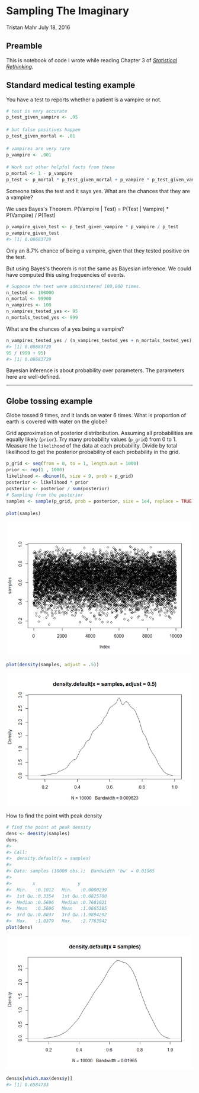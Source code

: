 Sampling The Imaginary
================
Tristan Mahr
July 18, 2016

Preamble
--------

This is notebook of code I wrote while reading Chapter 3 of [*Statistical Rethinking*](http://xcelab.net/rm/statistical-rethinking/).

Standard medical testing example
--------------------------------

You have a test to reports whether a patient is a vampire or not.

``` r
# test is very accurate
p_test_given_vampire <- .95

# but false positives happen
p_test_given_mortal <- .01

# vampires are very rare
p_vampire <- .001

# Work out other helpful facts from these
p_mortal <- 1 - p_vampire
p_test <- p_mortal * p_test_given_mortal + p_vampire * p_test_given_vampire
```

Someone takes the test and it says yes. What are the chances that they are a vampire?

We uses Bayes's Theorem. P(Vampire | Test) = P(Test | Vampire) \* P(Vampire) / P(Test)

``` r
p_vampire_given_test <- p_test_given_vampire * p_vampire / p_test
p_vampire_given_test
#> [1] 0.08683729
```

Only an 8.7% chance of being a vampire, given that they tested positive on the test.

But using Bayes's theorem is not the same as Bayesian inference. We could have computed this using frequencies of events.

``` r
# Suppose the test were administered 100,000 times.
n_tested <- 100000
n_mortal <- 99900
n_vampires <- 100
n_vampires_tested_yes <- 95
n_mortals_tested_yes <- 999
```

What are the chances of a yes being a vampire?

``` r
n_vampires_tested_yes / (n_vampires_tested_yes + n_mortals_tested_yes)
#> [1] 0.08683729
95 / (999 + 95)
#> [1] 0.08683729
```

Bayesian inference is about probability over parameters. The parameters here are well-defined.

------------------------------------------------------------------------

Globe tossing example
---------------------

Globe tossed 9 times, and it lands on water 6 times. What is proportion of earth is covered with water on the globe?

Grid approximation of posterior distribribution. Assuming all probabilities are equally likely (`prior`). Try many probability values (`p_grid`) from 0 to 1. Measure the `likelihood` of the data at each probability. Divide by total likelihood to get the posterior probability of each probability in the grid.

``` r
p_grid <- seq(from = 0, to = 1, length.out = 1000)
prior <- rep(1 , 1000)
likelihood <- dbinom(6, size = 9, prob = p_grid)
posterior <- likelihood * prior
posterior <- posterior / sum(posterior)
# Sampling from the posterior
samples <- sample(p_grid, prob = posterior, size = 1e4, replace = TRUE)

plot(samples)
```

![](03-SamplingTheImaginary_files/figure-markdown_github/unnamed-chunk-5-1.png)

``` r
plot(density(samples, adjust = .5))
```

![](03-SamplingTheImaginary_files/figure-markdown_github/unnamed-chunk-5-2.png)

How to find the point with peak density

``` r
# find the point at peak density
dens <- density(samples)
dens
#> 
#> Call:
#>  density.default(x = samples)
#> 
#> Data: samples (10000 obs.);  Bandwidth 'bw' = 0.01965
#> 
#>        x                y            
#>  Min.   :0.1012   Min.   :0.0000239  
#>  1st Qu.:0.3354   1st Qu.:0.0825700  
#>  Median :0.5696   Median :0.7681021  
#>  Mean   :0.5696   Mean   :1.0665385  
#>  3rd Qu.:0.8037   3rd Qu.:1.9894292  
#>  Max.   :1.0379   Max.   :2.7763942
plot(dens)
```

![](03-SamplingTheImaginary_files/figure-markdown_github/unnamed-chunk-6-1.png)

``` r
dens$x[which.max(dens$y)]
#> [1] 0.6584733
```
